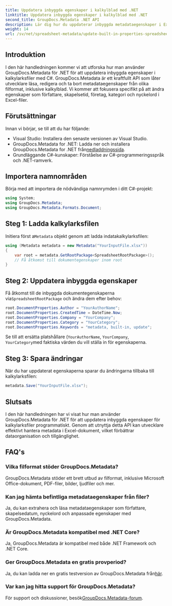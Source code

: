 ```yaml
---
title: Uppdatera inbyggda egenskaper i kalkylblad med .NET
linktitle: Uppdatera inbyggda egenskaper i kalkylblad med .NET
second_title: GroupDocs.Metadata .NET API
description: Lär dig hur du uppdaterar inbyggda metadataegenskaper i Excel-filer med GroupDocs.Metadata för .NET. Ändra författare, skapelsetid, företag och mer med C#.
weight: 14
url: /sv/net/spreadsheet-metadata/update-built-in-properties-spreadsheets/
---
```

## Introduktion
I den här handledningen kommer vi att utforska hur man använder GroupDocs.Metadata för .NET för att uppdatera inbyggda egenskaper i kalkylarksfiler med C#. GroupDocs.Metadata är ett kraftfullt API som låter utvecklare läsa, redigera och ta bort metadataegenskaper från olika filformat, inklusive kalkylblad. Vi kommer att fokusera specifikt på att ändra egenskaper som författare, skapelsetid, företag, kategori och nyckelord i Excel-filer.
## Förutsättningar
Innan vi börjar, se till att du har följande:
- Visual Studio: Installera den senaste versionen av Visual Studio.
-  GroupDocs.Metadata for .NET: Ladda ner och installera GroupDocs.Metadata for .NET från[nedladdningssida](https://releases.groupdocs.com/metadata/net/).
- Grundläggande C#-kunskaper: Förståelse av C#-programmeringsspråk och .NET-ramverk.

## Importera namnområden
Börja med att importera de nödvändiga namnrymden i ditt C#-projekt:
```csharp
using System;
using GroupDocs.Metadata;
using GroupDocs.Metadata.Formats.Document;
```
## Steg 1: Ladda kalkylarksfilen
 Initiera först a`Metadata` objekt genom att ladda indatakalkylarksfilen:
```csharp
using (Metadata metadata = new Metadata("YourInputFile.xlsx"))
{
    var root = metadata.GetRootPackage<SpreadsheetRootPackage>();
    // Få åtkomst till dokumentegenskaper inom root
}
```
## Steg 2: Uppdatera inbyggda egenskaper
 Få åtkomst till de inbyggda dokumentegenskaperna via`SpreadsheetRootPackage` och ändra dem efter behov:
```csharp
root.DocumentProperties.Author = "YourAuthorName";
root.DocumentProperties.CreatedTime = DateTime.Now;
root.DocumentProperties.Company = "YourCompany";
root.DocumentProperties.Category = "YourCategory";
root.DocumentProperties.Keywords = "metadata, built-in, update";
```
Se till att ersätta platshållare (`YourAuthorName`, `YourCompany`, `YourCategory`med faktiska värden du vill ställa in för egenskaperna.
## Steg 3: Spara ändringar
När du har uppdaterat egenskaperna sparar du ändringarna tillbaka till kalkylarksfilen:
```csharp
metadata.Save("YourInputFile.xlsx");
```

## Slutsats
I den här handledningen har vi visat hur man använder GroupDocs.Metadata för .NET för att uppdatera inbyggda egenskaper för kalkylarksfiler programmatiskt. Genom att utnyttja detta API kan utvecklare effektivt hantera metadata i Excel-dokument, vilket förbättrar dataorganisation och tillgänglighet.

## FAQ's
### Vilka filformat stöder GroupDocs.Metadata?
GroupDocs.Metadata stöder ett brett utbud av filformat, inklusive Microsoft Office-dokument, PDF-filer, bilder, ljudfiler och mer.
### Kan jag hämta befintliga metadataegenskaper från filer?
Ja, du kan extrahera och läsa metadataegenskaper som författare, skapelsedatum, nyckelord och anpassade egenskaper med GroupDocs.Metadata.
### Är GroupDocs.Metadata kompatibel med .NET Core?
Ja, GroupDocs.Metadata är kompatibel med både .NET Framework och .NET Core.
### Ger GroupDocs.Metadata en gratis provperiod?
 Ja, du kan ladda ner en gratis testversion av GroupDocs.Metadata från[här](https://releases.groupdocs.com/).
### Var kan jag hitta support för GroupDocs.Metadata?
 För support och diskussioner, besök[GroupDocs.Metadata-forum](https://forum.groupdocs.com/c/metadata/14).
